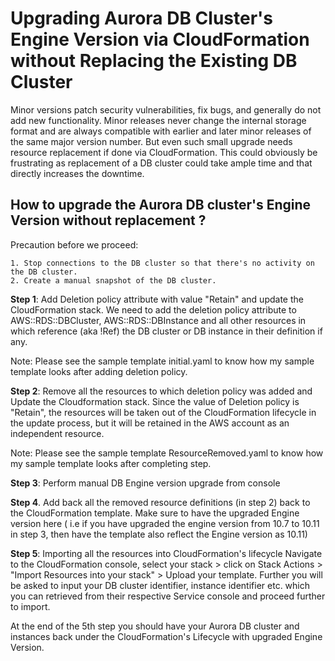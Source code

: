 
# Upgrading Aurora DB Cluster's Engine Version via CloudFormation without Replacing the Existing DB Cluster

Minor versions patch security vulnerabilities, fix bugs, and generally do not add new functionality. Minor releases never change the internal storage format and are always compatible with earlier and later minor releases of the same major version number. But even such small upgrade needs resource replacement if done via CloudFormation. This could obviously be frustrating as replacement of a DB cluster could take ample time and that directly increases the downtime.

## How to upgrade the Aurora DB cluster's Engine Version without replacement ? ##

Precaution before we proceed:
```
1. Stop connections to the DB cluster so that there's no activity on the DB cluster.
2. Create a manual snapshot of the DB cluster.
```

**Step 1**: Add Deletion policy attribute with value "Retain" and update the CloudFormation stack.
We need to add the deletion policy attribute to AWS::RDS::DBCluster, AWS::RDS::DBInstance and all other resources in which reference (aka !Ref) the DB cluster or DB instance in their definition if any.

Note: Please see the sample template initial.yaml to know how my sample template looks after adding deletion policy.

**Step 2**: Remove all the resources to which deletion policy was added and Update the Cloudformation stack.
Since the value of Deletion policy is "Retain", the resources will be taken out of the CloudFormation lifecycle in the update process, but it will be retained in the AWS account as an independent resource.

Note: Please see the sample template ResourceRemoved.yaml to know how my sample template looks after completing step.

**Step 3**: Perform manual DB Engine version upgrade from console


**Step 4**. Add back all the removed resource definitions (in step 2) back to the CloudFormation template. 
Make sure to have the upgraded Engine version here ( i.e if you have upgraded the engine version from 10.7 to 10.11 in step 3, then have the template also reflect the Engine version as 10.11)

**Step 5**: Importing all the resources into CloudFormation's lifecycle
Navigate to the CloudFormation console, select your stack > click on Stack Actions > "Import Resources into your stack" > Upload your template. 
Further you will be asked to input your DB cluster identifier, instance identifier etc. which you can retrieved from their respective Service console and proceed further to import.

At the end of the 5th step you should have your Aurora DB cluster and instances back under the CloudFormation's Lifecycle with upgraded Engine Version. 
